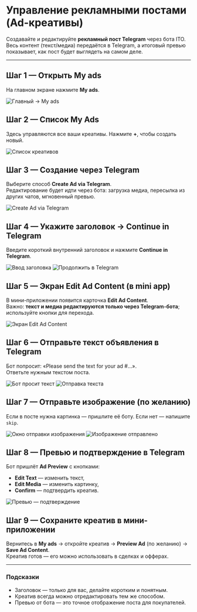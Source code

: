 # Управление рекламными постами (Ad-креативы)

Создавайте и редактируйте **рекламный пост Telegram** через бота ITO.  
Весь контент (текст/медиа) передаётся в Telegram, а итоговый превью показывает, как пост будет выглядеть на самом деле.

---

## Шаг 1 — Открыть **My ads**
На главном экране нажмите **My ads**.

![Главный → My ads](../../assets/2025-09-22_01-04-17.png)

## Шаг 2 — Список My Ads
Здесь управляются все ваши креативы. Нажмите **+**, чтобы создать новый.

![Список креативов](../../assets/2025-09-22_01-04-41.png)

## Шаг 3 — Создание через Telegram
Выберите способ **Create Ad via Telegram**.  
Редактирование будет идти через бота: загрузка медиа, пересылка из других чатов, мгновенный превью.

![Create Ad via Telegram](../../assets/2025-09-22_01-04-54.png)

## Шаг 4 — Укажите заголовок → Continue in Telegram
Введите короткий внутренний заголовок и нажмите **Continue in Telegram**.

![Ввод заголовка](../../assets/2025-09-22_01-04-54.png)
![Продолжить в Telegram](../../assets/2025-09-22_01-05-11.png)

## Шаг 5 — Экран **Edit Ad Content** (в mini app)
В мини-приложении появится карточка **Edit Ad Content**.  
Важно: **текст и медиа редактируются только через Telegram-бота**; используйте кнопки для перехода.

![Экран Edit Ad Content](../../assets/2025-09-22_01-05-35.png)

## Шаг 6 — Отправьте **текст** объявления в Telegram
Бот попросит: «Please send the text for your ad #…».  
Ответьте нужным текстом поста.

![Бот просит текст](../../assets/2025-09-22_01-06-03.png)
![Отправка текста](../../assets/2025-09-22_01-06-53.png)

## Шаг 7 — Отправьте **изображение** (по желанию)
Если в посте нужна картинка — пришлите её боту. Если нет — напишите `skip`.

![Окно отправки изображения](../../assets/2025-09-22_01-08-31.png)
![Изображение отправлено](../../assets/2025-09-22_01-09-08.png)

## Шаг 8 — **Превью и подтверждение** в Telegram
Бот пришлёт **Ad Preview** с кнопками:
- **Edit Text** — изменить текст,
- **Edit Media** — изменить картинку,
- **Confirm** — подтвердить креатив.

![Превью — подтверждение](../../assets/2025-09-22_01-11-24.png)

## Шаг 9 — Сохраните креатив в мини-приложении
Вернитесь в **My ads** → откройте креатив → **Preview Ad** (по желанию) → **Save Ad Content**.  
Креатив готов — его можно использовать в сделках и офферах.

---

### Подсказки
- Заголовок — только для вас, делайте коротким и понятным.
- Креатив всегда можно отредактировать тем же способом.
- Превью от бота — это точное отображение поста для покупателей.
